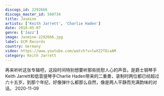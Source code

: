 ```yaml
---
discogs_id: 2292666
discogs_master_id: 560734
title: Jasmine
artists: ['Keith Jarrett', 'Charlie Haden']
date: 2010-05-07
genre: ['Jazz']
image: Jasmine-2292666.jpg
label: ECM Records
country: Germany
video: https://www.youtube.com/watch?v=lwXZ2TOiaAM
category: Keith Jarrett
---
```


再来听听这张专辑吧，这段时间特别想要听那些抚慰人心的声音。是爵士钢琴手Keith Jarrett和低音提琴手Charlie Haden带来的二重奏，录制时两位都已经超过六十五岁。到那个年纪，好像弹什么都那么自然，像是两人平静而充满韵味的对话。
<time>2020-11-09</time>